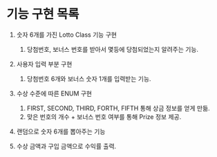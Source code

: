 

# 기능 구현 목록

1. 숫자 6개를 가진 Lotto Class 기능 구현
   1. 당첨번호, 보너스 번호를 받아서 몇등에 당첨되었는지 알려주는 기능.


2. 사용자 입력 부분 구현
   1. 당첨번호 6개와 보너스 숫자 1개를 입력받는 기능.


3. 수상 수준에 따른 ENUM 구현
   1. FIRST, SECOND, THIRD, FORTH, FIFTH 통해 상금 정보를 얻게 만듦.
   2. 맞은 번호의 개수 + 보너스 번호 여부를 통해 Prize 정보 제공.

4. 랜덤으로 숫자 6개를 뽑아주는 기능
   
5. 수상 금액과 구입 금액으로 수익률 출력.

